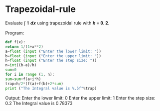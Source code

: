 # Trapezoidal-rule

Evaluate ∫
𝟏
𝒅𝒙 using trapezoidal rule with 𝒉 = 𝟎. 𝟐.

Program:
```python
def f(x):
return 1/(1+x**2)
a=float (input ("Enter the lower limit: "))
b=float (input ("Enter the upper limit: "))
h=float (input ("Enter the step size: "))
n=int((b-a)/h)
sum=0
for i in range (1, n):
sum=sum+f(a+i*h)
trap=h/2*(f(a)+f(b)+2*sum)
print ("The Integral value is %.5f"%trap)
```
Output:
Enter the lower limit: 0
Enter the upper limit: 1
Enter the step size: 0.2
The Integral value is 0.78373
